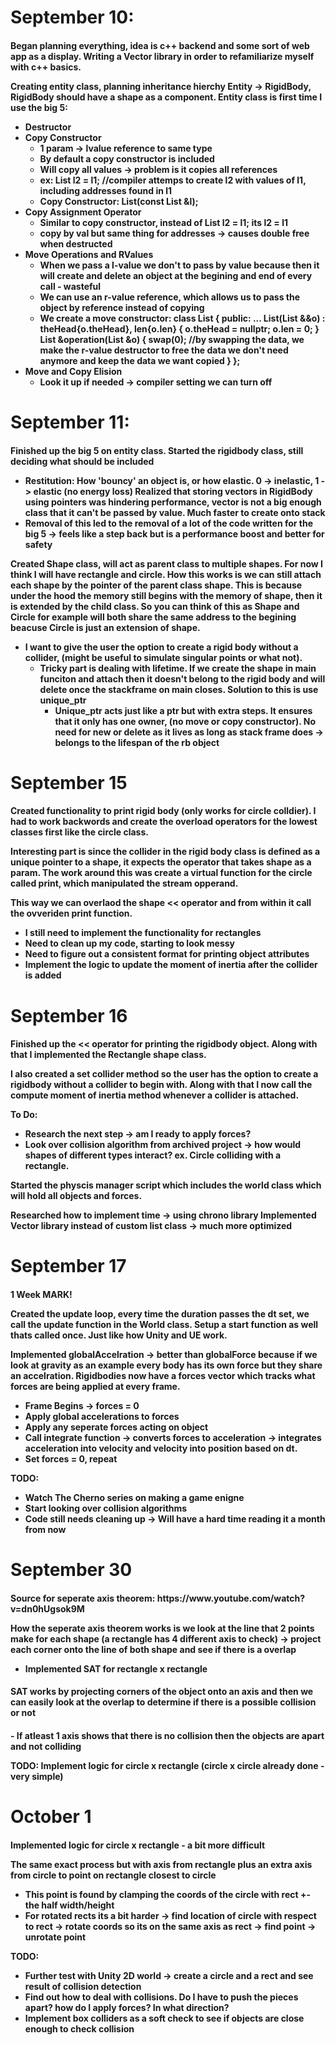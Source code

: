 <h1>September 10:
<h4>
Began planning everything, idea is c++ backend and some sort of web app as a display.
Writing a Vector library in order to refamiliarize myself with c++ basics.

Creating entity class, planning inheritance hierchy
Entity -> RigidBody, RigidBody should have a shape as a component. 
Entity class is first time I use the big 5:
- Destructor
- Copy Constructor
    - 1 param -> lvalue reference to same type
    - By default a copy constructor is included
    - Will copy all values -> problem is it copies all references 
    - ex: 
    List l2 = l1;
    //compiler attemps to create l2 with values of l1, including addresses found in l1
    - Copy Constructor:
        List(const List &l);
- Copy Assignment Operator
    - Similar to copy constructor, instead of 
    List l2 = l1; 
    its
    l2 = l1
    - copy by val but same thing for addresses -> causes double free when destructed
- Move Operations and RValues
    - When we pass a l-value we don't to pass by value because then it will create and delete an object at the begining and end of every call - wasteful
    - We can use an r-value reference, which allows us to pass the object by reference instead of copying
    - We create a move constructor:
        class List {
            public:
            ...
            List(List &&o) : theHead{o.theHead}, len{o.len} {
                o.theHead = nullptr;
                o.len = 0;
            }
            List &operation(List &o) {
                swap(0); //by swapping the data, we make the r-value destructor to free the data we don't need anymore and keep the data we want copied
            }
        };
- Move and Copy Elision
    - Look it up if needed -> compiler setting we can turn off

<h1>September 11:
<h4>
Finished up the big 5 on entity class. Started the rigidbody class, still deciding what should be included

- Restitution: How 'bouncy' an object is, or how elastic. 0 -> inelastic, 1 -> elastic (no energy loss)
Realized that storing vectors in RigidBody using pointers was hindering performance, vector is not a big enough class that it can't be passed by value. Much faster to create onto stack
- Removal of this led to the removal of a lot of the code written for the big 5 
-> feels like a step back but is a performance boost and better for safety

Created Shape class, will act as parent class to multiple shapes. For now I think I will have rectangle and circle. 
How this works is we can still attach each shape by the pointer of the parent class shape. This is because under the hood the memory still begins with the memory of shape, then it is extended by the child class. So you can think of this as Shape and Circle for example will both share the same address to the begining beacuse Circle is just an extension of shape.
- I want to give the user the option to create a rigid body without a collider, (might be useful to simulate singular points or what not).
    - Tricky part is dealing with lifetime. If we create the shape in main funciton and attach then it doesn't belong to the rigid body and will delete once the stackframe on main closes. Solution to this is use unique_ptr
        - Unique_ptr acts just like a ptr but with extra steps. It ensures that it only has one owner, (no move or copy constructor). No need for new or delete as it lives as long as stack frame does -> belongs to the lifespan of the rb object

<h1>September 15
<h4>
Created functionality to print rigid body (only works for circle colldier). I had to work backwords and create the overload operators for the lowest classes first like the circle class. 

Interesting part is since the collider in the rigid body class is 
defined as a unique pointer to a shape, it expects the operator that takes shape as a param. The work around this was create a virtual function for the circle called print, which manipulated the stream opperand. 

This way we can overlaod the shape << operator and from within it call the ovveriden print function. 
- I still need to implement the functionality for rectangles
- Need to clean up my code, starting to look messy
- Need to figure out a consistent format for printing object attributes
- Implement the logic to update the moment of inertia after the collider is added

<h1> September 16
<h4>
Finished up the << operator for printing the rigidbody object. 
Along with that I implemented the Rectangle shape class.

I also created a set collider method so the user has the option to create a rigidbody without a collider to begin with. Along with that I now call the compute moment of inertia method whenever a  collider is attached. 

To Do:
- Research the next step -> am I ready to apply forces?
- Look over collision algorithm from archived project -> how would shapes of different types interact? ex. Circle colliding with a rectangle.

Started the physcis manager script which includes the world class which will hold all objects and forces.

Researched how to implement time -> using chrono library
Implemented Vector library instead of custom list class -> much more optimized 

<h1>September 17
<h4>
1 Week MARK!


Created the update loop, every time the duration passes the dt set, we call the update function in the World class. Setup a start function as well thats called once. Just like how Unity and UE work. 

Implemented globalAccelration -> better than globalForce because if we look at gravity as an example every body has its own force but they share an accelration.
Rigidbodies now have a forces vector which tracks what forces are being applied at every frame. 
- Frame Begins -> forces = 0
- Apply global accelerations to forces
- Apply any seperate forces acting on object
- Call integrate function -> converts forces to acceleration -> integrates acceleration into velocity and velocity into position based on dt.
- Set forces = 0, repeat

TODO:
- Watch The Cherno series on making a game enigne
- Start looking over collision algorithms
- Code still needs cleaning up -> Will have a hard time reading it a month from now


<h1>September 30
<h4>
Source for seperate axis theorem: https://www.youtube.com/watch?v=dn0hUgsok9M

How the seperate axis theorem works is we look at the line that 2 points make for each shape (a rectangle has 4 different axis to check) -> project each corner onto the line of both shape and see if there is a overlap

- Implemented SAT for rectangle x rectangle
<h4>
SAT works by projecting corners of the object onto an axis and then we can easily look at the overlap to determine if there is a possible collision or not
<h4>
- If atleast 1 axis shows that there is no collision then the objects are apart and not colliding

TODO:
    Implement logic for circle x rectangle (circle x circle already done - very simple)

<h1>October 1
<h4>
Implemented logic for circle x rectangle - a bit more difficult

The same exact process but with axis from rectangle plus an extra axis from circle to point on rectangle closest to circle
 - This point is found by clamping the coords of the circle with rect +- the half width/height
 - For rotated rects its a bit harder -> find location of circle with respect to rect -> rotate coords so its on the same axis as rect -> find point -> unrotate point

TODO: 
 - Further test with Unity 2D world -> create a circle and a rect and see result of collision detection
 - Find out how to deal with collisions. Do I have to push the pieces apart? how do I apply forces? In what direction?
 - Implement box colliders as a soft check to see if objects are close enough to check collision
